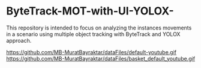 # ByteTrack-MOT-with-UI-YOLOX-
This repository is intended to focus on analyzing the instances movements in a scenario using multiple object tracking with ByteTrack and YOLOX approach.

https://github.com/MB-MuratBayraktar/dataFiles/default-youtube.gif
https://github.com/MB-MuratBayraktar/dataFiles/basket_default_youtube.gif

